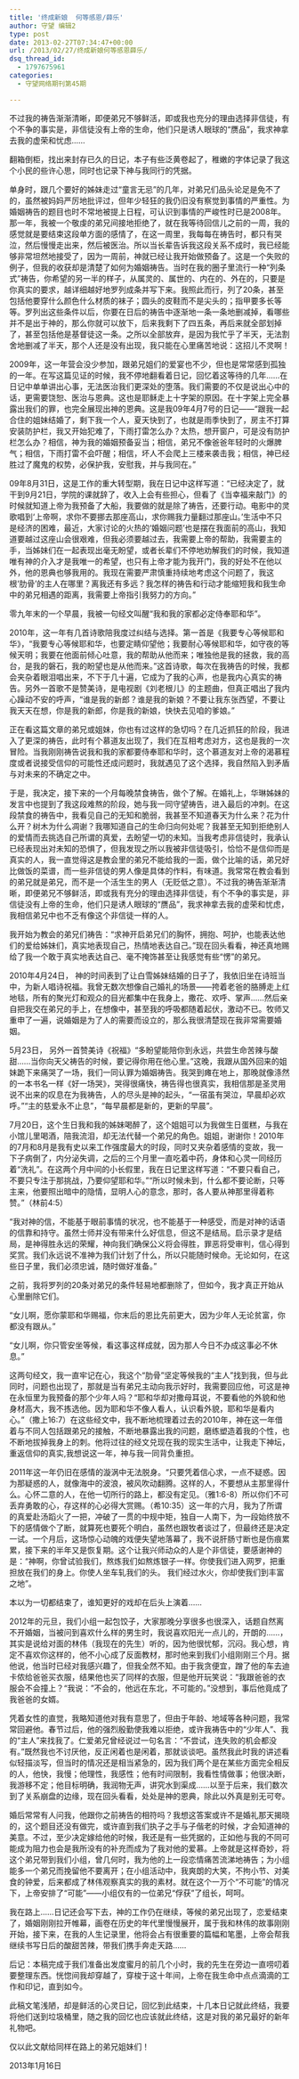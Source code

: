 ```yaml
---
title: '终成新娘  何等感恩/薛乐'
author: 守望 编辑2
type: post
date: 2013-02-27T07:34:47+00:00
url: /2013/02/27/终成新娘何等感恩薛乐/
dsq_thread_id:
  - 1797675961
categories:
  - 守望网络期刊第45期

---
```

不过我的祷告渐渐清晰，即便弟兄不够鲜活，即或我也充分的理由选择非信徒，有个不争的事实是，非信徒没有上帝的生命，他们只是诱人眼球的“赝品”，我求神拿去我的虚荣和忧虑……<!--more-->

翻箱倒柜，找出来封存已久的日记，本子有些泛黄卷起了，稚嫩的字体记录了我这个小民的些许心思，同时也记录下神与我同行的凭据。

单身时，跟几个要好的姊妹走过“童言无忌”的几年，对弟兄们品头论足是免不了的，虽然被妈妈严厉地批评过，但年少轻狂的我仍旧没有察觉到事情的严重性。为婚姻祷告的题目也时不常地被提上日程，可认识到事情的严峻性时已是2008年。那一年，我被一个敬虔的弟兄间接地拒绝了，就在我等待回信儿之前的一周，我的感觉就是要结束这段单方面的感情了，在这一周里，我每每在祷告时，都只有哭泣，然后慢慢走出来，然后被医治。所以当长辈告诉我这段关系不成时，我已经能够非常坦然地接受了，因为一周前，神就已经让我开始做预备了。这是一个失败的例子，但我的收获却是清楚了如何为婚姻祷告。当时在我的圈子里流行一种“列条式”祷告，你希望的另一半的样子，从属灵的、属世的、内在的、外在的，只要是你真实的要求，越详细越好地罗列成条并写下来。我照此而行，列了20条，甚至包括他要穿什么颜色什么材质的袜子；圆头的皮鞋而不是尖头的；指甲要多长等等。罗列出这些条件以后，你要在日后的祷告中逐渐地一条一条地删减掉，看哪些并不是出于神的，那么你就可以放下，后来我剩下了四五条，再后来就全部划掉了，甚至包括他是基督徒这一条。之所以全部放弃，是因为我忙乎了半天，无法割舍地删减了半天，那个人还是没有出现，我只能在心里痛苦地说：这招儿不灵啊！

2009年，这一年营会没少参加，跟弟兄姐们的爱宴也不少，但也是常常感到孤独的一年。在写这篇见证的时候，我不停地翻看着日记，回忆着这等待的几年……在日记中单单讲出心事，无法医治我们更深处的堕落。我们需要的不仅是说出心中的话，更需要饶恕、医治与恩典。这也是耶稣走上十字架的原因。在十字架上完全暴露出我们的罪，也完全展现出神的恩典。这是我09年4月7号的日记——“跟我一起合住的姐妹结婚了，剩下我一个人，夏天快到了，也就是雨季快到了，房主不打算安装防护栏，我又开始犯难了，下雨打雷怎么办？太热，想开窗户，可是没有防护栏怎么办？相信，神为我的婚姻预备妥当；相信，弟兄不像爸爸年轻时的火爆脾气；相信，下雨打雷不会吓醒；相信，坏人不会爬上三楼来袭击我；相信，神已经胜过了魔鬼的权势，必保护我，安慰我，并与我同在。”

09年8月31日，这是工作的重大转型期，我在日记中这样写道：“已经决定了，就干到9月21日，学院的课就辞了，收入上会有些担心，但看了《当幸福来敲门》的时候就知道上帝为我预备了大船，我要做的就是除了祷告，还要行动。电影中的灵歌唱到‘上帝啊，求你不要挪去那座高山，求你赐我力量翻过那座山。’生活中不只是经济的困难，最近，大家讨论的火热的‘婚姻问题’也是摆在我面前的高山，我知道要越过这座山会很艰难，但我必须要越过去，我需要上帝的帮助，我需要主的手，当姊妹们在一起表现出毫无盼望，或者长辈们不停地劝解我们的时候，我知道唯有神的介入才是我唯一的希望，也只有上帝才能为我开门，我的好处不在他以外，他的恩典也够我用的。我现在需要严肃慎重持续地考虑这个问题了，我这根‘肋骨’的主人在哪里？离我还有多远？我怎样的祷告和行动才能缩短我和我生命中的弟兄相遇的距离，我需要上帝指引我努力的方向。”

零九年末的一个早晨，我被一句经文叫醒“我和我的家都必定侍奉耶和华”。

2010年，这一年有几首诗歌陪我度过纠结与选择。第一首是《我要专心等候耶和华》，“我要专心等候耶和华，也要定睛仰望他；我要耐心等候耶和华，如守夜的等候天明；我要在他面前倾心吐意，我的帮助从他而来；唯独他是我的拯救，我的高台，是我的磐石，我的盼望也是从他而来。”这首诗歌，每次在我祷告的时候，我都会夹杂着眼泪唱出来，不下于几十遍，它成为了我的心声，也是我内心真实的祷告。另外一首歌不是赞美诗，是电视剧《刘老根儿》的主题曲，但真正唱出了我内心躁动不安的呼声，“谁是我的新郎？谁是我的新娘？不要让我东张西望，不要让我天天在想，你是我的新郎，你是我的新娘，快快去见咱的爹娘。”

正在看这篇文章的弟兄或姐妹，你也有过这样的急切吗？在几近抓狂的阶段，我进入了更深的祷告，此时有个慕道友出现了，我们在互相考虑对方，这也是我的一次冒险。当我刚刚祷告说我和我的家都要侍奉耶和华时，这个慕道友对上帝的渴慕程度或者说接受信仰的可能性还成问题时，我就遇见了这个选择，我自然陷入到矛盾与对未来的不确定之中。

于是，我决定，接下来的一个月每晚禁食祷告，做个了解。在婚礼上，华琳姊妹的发言中也提到了我这段难熬的阶段，她与我一同守望祷告，进入最后的冲刺。在这段禁食的祷告中，我看见自己的无知和脆弱，我甚至不知道春天为什么来？花为什么开？树木为什么凋谢？我哪知道自己的生命归向何处呢？我甚至无知到拒绝别人的爱情而去挑选自己所谓的真爱，去盼望一切的未知。当我考虑非信徒时，我承认已经表现出对未知的恐惧了，但我发现之所以我被非信徒吸引，恰恰不是信仰而是真实的人，我一直觉得这是教会里的弟兄不能给我的一面，做个比喻的话，弟兄好比做饭的菜谱，而一些非信徒的男人像是具体的作料，有味道。我常常在教会看到的弟兄就是弟兄，而不是一个活生生的男人（无贬低之意）。不过我的祷告渐渐清晰，即便弟兄不够鲜活，即或我有充分的理由选择非信徒，有个不争的事实是，非信徒没有上帝的生命，他们只是诱人眼球的“赝品”，我求神拿去我的虚荣和忧虑，我相信弟兄中也不乏有像这个非信徒一样的人。

我开始为教会的弟兄们祷告：“求神开启弟兄们的胸怀，拥抱、呵护，也能表达他们的爱给姊妹们，真实地表现自己，热情地表达自己。”现在回头看看，神还真地赐给了我一个敢于真实地表达自己、毫不掩饰甚至让我感觉有些“愣”的弟兄。

2010年4月24日， 神的时间表到了让白雪姊妹结婚的日子了，我依旧坐在诗班当中，为新人唱诗祝福。我曾无数次想像自己婚礼的场景——挎着老爸的胳膊走上红地毯，所有的聚光灯和观众的目光都集中在我身上，撒花、欢呼、掌声……然后亲自把我交在弟兄的手上，在想像中，甚至我的呼吸都随着起伏，激动不已。牧师又重申了一遍，说婚姻是为了人的需要而设立的，那么我很清楚现在我非常需要婚姻。

5月23日， 另外一首赞美诗《祝福》“多盼望能陪你到永远，共尝生命苦辣与酸甜……当你向天父祷告的时候，要记得你用在他心里。”这晚，我跟从国外回来的姐妹跪下来痛哭了一场，我们一同认罪为婚姻祷告。我哭到瘫在地上，那晚就像涤然的一本书名一样《好一场哭》，哭得很痛快，祷告得也很真实，我相信那是圣灵用说不出来的叹息在为我祷告，人的尽头是神的起头，“一宿虽有哭泣，早晨却必欢呼。”“主的慈爱永不止息”，“每早晨都是新的，更新的早晨”。

7月20日，这个生日我和我的姊妹喝醉了，这个姐姐可以为我做生日蛋糕，与我在小馆儿里喝酒，陪我流泪，却无法代替一个弟兄的角色。姐姐，谢谢你！2010年的7月和8月是我有史以来工作强度最大的时段，同时又夹杂着感情的变故，我一下子病倒了，内分泌失调，之后的三个月里一直吃着中药，身体和心灵一同经历着“洗礼”。在这两个月中间的小长假里，我在日记里这样写道：“不要只看自己，不要只专注于那挑战，乃要仰望耶和华。”“所以时候未到，什么都不要论断，只等主来，他要照出暗中的隐情，显明人心的意念，那时，各人要从神那里得着称赞。”（林前4:5）

“我对神的信，不能基于眼前事情的状况，也不能基于一种感受，而是对神的话语的信靠和持守。虽然士师并没有带来什么好信息，但这不是结局。启示录才是结局，是神得胜永远的荣耀，神向我们确保公义将会得胜，罪恶将受审判，信心得到奖赏。我们永远说不准神为我们计划了什么，所以只能随时候命。无论如何，在这些日子里，我们必须忠诚，随时做好准备。”

之前，我将罗列的20条对弟兄的条件轻易地都删除了，但如今，我才真正开始从心里删除它们。

“女儿啊，愿你蒙耶和华赐福，你末后的恩比先前更大，因为少年人无论贫富，你都没有跟从。”

“女儿啊，你只管安坐等候，看这事这样成就，因为那人今日不办成这事必不休息。”

这两句经文，我一直牢记在心，我这个“肋骨”坚定等候我的“主人”找到我，但与此同时，问题也出现了，那就是当有弟兄主动向我示好时，我需要回应他，可这是神在永恒里为我预备的那个少年人吗？“耶和华却对撒母耳说，不要看他的外貌和他身材高大，我不拣选他。因为耶和华不像人看人，认识看外貌，耶和华是看内心。”（撒上16:7）在这些经文中，我不断地梳理着过去的2010年，神在这一年借着与不同人包括跟弟兄的接触，不断地暴露出我的问题，磨练塑造着我的个性，也不断地拔掉我身上的刺。他将过往的经文兑现在我的现实生活中，让我走下神坛，重返信仰的真实,我想说这一年，神与我一同背负重担。

2011年这一年仍旧在感情的漩涡中无法脱身。“只要凭着信心求，一点不疑惑。因为那疑惑的人，就像海中的波浪，被风吹动翻腾。这样的人，不要想从主那里得什么。心怀二意的人，在他一切所行的路上，都没有定见。（雅1:6-8）所以你们不可丢弃勇敢的心，存这样的心必得大赏赐。（希10:35）这一年的六月，我为了所谓的真爱赴汤蹈火了一把，冲破了一贯的中规中矩，独自一人南下，为一段始终放不下的感情做个了断，就算死也要死个明白，虽然也跟牧者谈过了，但最终还是决定一试。一个月后，这场惊心动魄的戏便失望地落幕了，我不说肝肠寸断也是伤痕累累，接下来的半年又是恢复期。这个让我兴师动众的人是个非信徒，要感谢神的是：“神啊，你曾试验我们，熬炼我们如熬炼银子一样。你使我们进入网罗，把重担放在我们的身上。你使人坐车轧我们的头。 我们经过水火，你却使我们到丰富之地”。

本以为一切都结束了，谁知更好的戏却在后头上演着……

2012年的元旦，我们小组一起包饺子，大家那晚分享很多也很深入，话题自然离不开婚姻，当被问到喜欢什么样的男生时，我说喜欢阳光一点儿的，开朗的……，其实是说给对面的林伟（我现在的先生）听的，因为他很忧郁，沉闷。我心想，肯定不喜欢你这样的，他不小心成了反面教材，那时他来到我们小组刚刚三个月。据他说，他当时已经对我感兴趣了，但我全然不知。由于我贪便宜，蹭了他的车去迪卡侬给爸爸买衣服，结果他也买了同样的衣服，但是他开玩笑说：“我跟爸爸的衣服会不会撞上？“我说：”不会的，他远在东北，不可能的。”没想到，事后他竟成了我爸爸的女婿。

凭着女性的直觉，我略知道他对我有意思了，但由于年龄、地域等各种问题，我常常回避他。春节过后，他的强烈殷勤使我难以拒绝，或许我祷告中的“少年人”、我的“主人”来找我了。仁爱弟兄曾经说过一句名言：“不尝试，连失败的机会都没有。”既然我也不讨厌他，反正闲着也是闲着，那就谈谈吧。虽然我此时我的讲述看似轻描淡写，但当时的情况还是相当紧急的，因为我们两个是在某些方面完全相反的人，他快，我慢；他理性，我感性；他有时间限制，我看性情做事；他很决断，我游移不定；他目标明确，我润物无声，讲究水到渠成……以至于后来，我们数次到了关系崩盘的边缘，现在回头看看，处处是神的恩典，除此以外真是别无可夸。

婚后常常有人问我，他跟你之前祷告的相符吗？我想这答案或许不是婚礼那天揭晓的，这个题目还没有做完，或许直到我们执子之手与子偕老的时候，才会知道神的美意。不过，至少决定嫁给他的时候，我还是有一些凭据的，正如他与我的不同可能成为阻力也会是我所没有的补充而成为了我对他的爱慕。上帝就是这样奇妙，将这个弟兄带到我们小组，曾几何时，我为他的上一段恋情痛苦流涕地祷告；为小组能多一个弟兄而挽留他不要离开；在小组活动中，我爽朗的大笑，不拘小节、对美食的钟爱，后来都成了林伟观察真实的我的素材。就在这个一万个“不可能”的情况下，上帝安排了“可能”——小组仅有的一位弟兄“俘获”了组长，呵呵。

我在路上……日记还会写下去，神的工作仍在继续，等候的弟兄出现了，恋爱结束了，婚姻刚刚拉开帷幕，画卷在历史的年代里慢慢展开，属于我和林伟的故事刚刚开始，接下来，在我的人生记录里，他将会占有很重要的篇幅和笔墨，上帝会帮我继续书写日后的酸甜苦辣，带我们携手奔走天路……

后记：本稿完成于我们准备出发度蜜月的前几个小时，我的先生在旁边一直唠叨着要整理东西。恍惚间我却穿越了，穿梭于这十年间，上帝在我生命中点点滴滴的工作和印记，直到如今。

此稿文笔浅陋，却是鲜活的心灵日记，回忆到此结束，十几本日记就此终结，我要将他们送到垃圾桶里，随之我的回忆也应该就此终结，这是对我的弟兄最好的新年礼物吧。

仅以此文献给同样在路上的弟兄姐妹们！

2013年1月16日

&nbsp;

&nbsp;

&nbsp;

&nbsp;

&nbsp;

&nbsp;